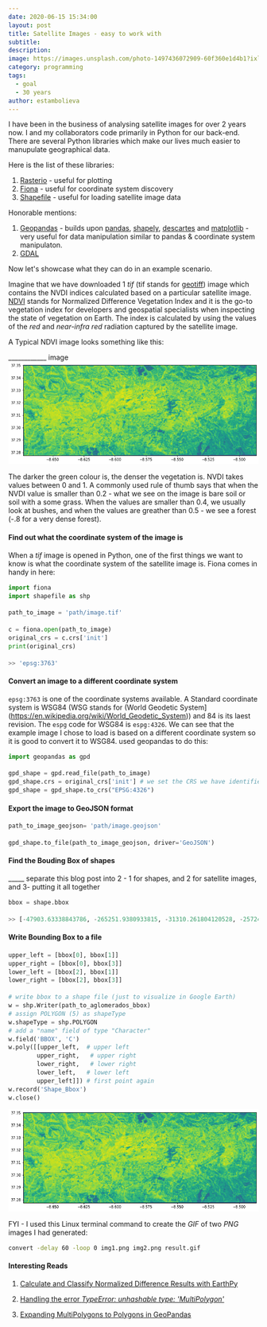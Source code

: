 ```yaml
---
date: 2020-06-15 15:34:00
layout: post
title: Satellite Images - easy to work with
subtitle:
description: 
image: https://images.unsplash.com/photo-1497436072909-60f360e1d4b1?ixlib=rb-1.2.1&ixid=eyJhcHBfaWQiOjEyMDd9&auto=format&fit=crop&w=1489&q=80
category: programming
tags:
  - goal
  - 30 years
author: estambolieva
---
```


I have been in the business of analysing satellite images for over 2 years now. I and my collaborators code primarily in Python for our back-end. There are several Python libraries which make our lives much easier to manupulate geographical data. 

Here is the list of these libraries:

1. [Rasterio](https://rasterio.readthedocs.io/en/latest/) - useful for plotting
2. [Fiona](https://fiona.readthedocs.io/en/latest/) - useful for coordinate system discovery
3. [Shapefile](https://pypi.org/project/pyshp/) - useful for loading satellite image data

Honorable mentions:

1. [Geopandas](https://geopandas.org/) - builds upon [pandas](http://pandas.pydata.org/), [shapely](https://shapely.readthedocs.io/), [descartes](https://pypi.python.org/pypi/descartes) and [matplotlib](http://matplotlib.org/) - very useful for data manipulation similar to pandas & coordinate system manipulaton.
2. [GDAL](https://gdal.org/)


Now let's showcase what they can do in an example scenario.

Imagine that we have downloaded 1 *tif* (tif stands for [geotiff](https://gdal.org/drivers/raster/gtiff.html)) image which contains the NVDI indices calculated based on a particular satellite image. [NDVI](https://en.wikipedia.org/wiki/Normalized_difference_vegetation_index) stands for Normalized Difference Vegetation Index and it is the go-to vegetation index for developers and geospatial specialists when inspecting the state of vegetation on Earth. The index is calculated by using the values of the *red* and *near-infra red* radiation captured by the satellite image. 

A Typical NDVI image looks something like this:

____________ image
![NDVI original](https://raw.githubusercontent.com/estambolieva/estambolieva.github.io/master/assets/img/uploads/satellite_images/Monchique_NDVI.png)


The darker the green colour is, the denser the vegetation is. NVDI takes values between 0 and 1. A commonly used rule of thumb says that when the NVDI value is smaller than 0.2 - what we see on the image is bare soil or soil with a some grass. When the values are smaller than 0.4, we usually look at bushes, and when the values are greather than 0.5 - we see a forest (-.8 for a very dense forest). 


#### Find out what the coordinate system of the image is

When a *tif* image is opened in Python, one of the first things we want to know is what the coordinate system of the satellite image is. Fiona comes in handy in here:

```python
import fiona
import shapefile as shp

path_to_image = 'path/image.tif'

c = fiona.open(path_to_image)
original_crs = c.crs['init']
print(original_crs)

>> 'epsg:3763'
```


#### Convert an image to a different coordinate system

`epsg:3763` is one of the coordinate systems available. A Standard coordinate system is WSG84 (WSG stands for (World Geodetic System](https://en.wikipedia.org/wiki/World_Geodetic_System)) and 84 is its laest revision. The `espg` code for WSG84 is `espg:4326`. We can see that the example image I chose to load is based on a different coordinate system so it is good to convert it to WSG84.  used geopandas to do this:

```python
import geopandas as gpd

gpd_shape = gpd.read_file(path_to_image)
gpd_shape.crs = original_crs['init'] # we set the CRS we have identified when we loaded the image using fiona
gpd_shape = gpd_shape.to_crs("EPSG:4326")
```

#### Export the image to GeoJSON format

```python
path_to_image_geojson= 'path/image.geojson'

gpd_shape.to_file(path_to_image_geojson, driver='GeoJSON')
```

#### Find the Bouding Box of shapes

_____ separate this blog post into 2 - 1 for shapes, and 2 for satellite images, and 3- putting it all together

``` python
bbox = shape.bbox

>> [-47903.63338843786, -265251.9380933815, -31310.261804120528, -257247.52285356744]
```

#### Write Bounding Box to a file

```python
upper_left = [bbox[0], bbox[1]]
upper_right = [bbox[0], bbox[3]]
lower_left = [bbox[2], bbox[1]]
lower_right = [bbox[2], bbox[3]]

# write bbox to a shape file (just to visualize in Google Earth)
w = shp.Writer(path_to_aglomerados_bbox)
# assign POLYGON (5) as shapeType
w.shapeType = shp.POLYGON
# add a "name" field of type "Character"
w.field('BBOX', 'C')
w.poly([[upper_left,  # upper left
        upper_right,   # upper right
        lower_right,   # lower right
        lower_left,   # lower left
        upper_left]]) # first point again
w.record('Shape_Bbox')
w.close()
```

![NDVI before and after polygons' overlay](https://raw.githubusercontent.com/estambolieva/estambolieva.github.io/master/assets/img/uploads/satellite_images/Monchique1.gif)


FYI - I used this Linux terminal command to create the *GIF* of two *PNG* images I had generated:

```sh
convert -delay 60 -loop 0 img1.png img2.png result.gif
```


#### Interesting Reads

1. [Calculate and Classify Normalized Difference Results with EarthPy](https://earthpy.readthedocs.io/en/latest/gallery_vignettes/plot_calculate_classify_ndvi.html)

2. [Handling the error *TypeError: unhashable type: 'MultiPolygon'*](https://leblancfg.com/unhashable-python-unique-locations-geometry-geodataframe.html)

3. [Expanding MultiPolygons to Polygons in GeoPandas](https://stackoverflow.com/questions/46240895/expanding-multipolygon-in-geopanda-dataframe)